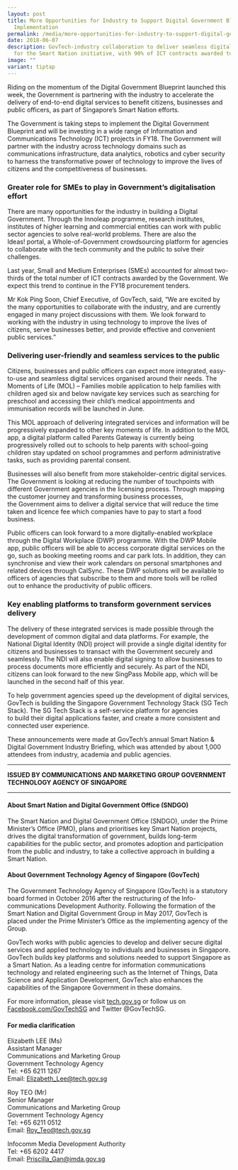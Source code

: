```yaml
---
layout: post
title: More Opportunities for Industry to Support Digital Government Blueprint
  Implementation
permalink: /media/more-opportunities-for-industry-to-support-digital-government-blueprint/
date: 2018-06-07
description: GovTech-industry collaboration to deliver seamless digital services
  for the Smart Nation initiative, with 90% of ICT contracts awarded to SMEs.
image: ""
variant: tiptap
---
```

<p>Riding on the momentum of the Digital Government Blueprint launched this
week, the&nbsp;Government&nbsp;is partnering with the industry to accelerate
the delivery of end-to-end digital services to benefit citizens, businesses
and public&nbsp;officers,&nbsp;as part of Singapore’s Smart Nation efforts.</p>
<p>The&nbsp;Government&nbsp;is taking steps to implement the Digital Government
Blueprint and will be investing in a wide range of Information and Communications
Technology (ICT) projects in FY18.&nbsp;The&nbsp;Government&nbsp;will partner
with the industry across technology domains such as communications infrastructure,
data analytics, robotics and cyber security to harness the transformative
power of technology to improve&nbsp;the lives of citizens and the competitiveness
of businesses.</p>
<h3>Greater&nbsp;role for SMEs to play in&nbsp;Government’s&nbsp;digitalisation effort</h3>
<p>There are many opportunities for the industry in building a Digital Government.
Through the Innoleap programme, research institutes, institutes of higher
learning and commercial entities can work with public sector agencies to
solve real-world problems. There are also the Ideas!&nbsp;portal, a Whole-of-Government
crowdsourcing platform for agencies to collaborate with the tech community
and the public to solve their challenges.</p>
<p>Last year, Small and Medium Enterprises (SMEs) accounted for almost two-thirds
of the total number of ICT contracts awarded by the&nbsp;Government. We
expect this trend to continue in the FY18 procurement tenders.</p>
<p>Mr Kok Ping Soon, Chief&nbsp;Executive,&nbsp;of GovTech, said, “We are
excited by the many opportunities to collaborate with the&nbsp;industry,&nbsp;and
are currently engaged in many project discussions with them. We look forward
to working with the industry in using technology to improve the lives of
citizens, serve businesses better, and provide effective and convenient
public services.”</p>
<h3>Delivering user-friendly and seamless services to the public</h3>
<p>Citizens, businesses and public officers can expect more integrated, easy-to-use
and seamless digital services organised around their needs.&nbsp;The Moments
of Life (MOL) –&nbsp;Families mobile application to help families with
children aged six and below navigate&nbsp;key&nbsp;services such as searching
for preschool and accessing their child’s medical appointments and immunisation
records&nbsp;will be launched&nbsp;in June.</p>
<p>This MOL approach of delivering integrated services and information will
be progressively expanded&nbsp;to other&nbsp;key&nbsp;moments of life.
In addition to the MOL app, a digital platform called Parents Gateway is&nbsp;currently&nbsp;being
progressively rolled out to schools to help parents with school-going children
stay updated on school programmes and perform administrative tasks, such
as providing parental consent.</p>
<p>Businesses will also benefit from more stakeholder-centric digital services.
The&nbsp;Government&nbsp;is looking at reducing the number of touchpoints
with different&nbsp;Government&nbsp;agencies in the licensing process.&nbsp;Through&nbsp;mapping
the customer journey and transforming business processes, the&nbsp;Government&nbsp;aims
to deliver a digital service that will reduce the time taken and&nbsp;licence
fee which companies have to&nbsp;pay to start a food business.</p>
<p>Public officers can look forward to a more digitally-enabled workplace
through the Digital Workplace (DWP) programme. With the DWP Mobile app,
public officers&nbsp;will be able to&nbsp;access corporate digital services
on the go, such as booking meeting rooms and car park lots. In addition,
they can synchronise and view their work calendars on personal smartphones
and related devices through CalSync. These DWP solutions will be available
to officers of agencies that subscribe to them&nbsp;and more tools will
be rolled out&nbsp;to enhance the productivity of public officers.</p>
<h3>Key enabling platforms to transform government services delivery</h3>
<p>The delivery of these integrated services is made possible&nbsp;through
the development of common&nbsp;digital and data platforms. For example,
the National Digital Identity (NDI) project will provide a single digital
identity for citizens and businesses to transact with the&nbsp;Government&nbsp;securely
and seamlessly. The NDI will also enable digital signing to allow&nbsp;businesses&nbsp;to
process documents more efficiently and securely. As part of the NDI, citizens
can look forward to the new SingPass Mobile app, which&nbsp;will be launched&nbsp;in
the second half of this year.</p>
<p>To help government agencies speed up the development of digital services,
GovTech is building the Singapore Government Technology Stack (SG Tech
Stack). The SG Tech Stack is a self-service platform for agencies to&nbsp;build&nbsp;their
digital applications&nbsp;faster,&nbsp;and create a more consistent and
connected user experience.</p>
<p>These announcements were made&nbsp;at GovTech’s annual Smart Nation &amp;
Digital Government Industry Briefing,&nbsp;which&nbsp;was&nbsp;attended&nbsp;by
about 1,000 attendees from industry, academia and public agencies.</p>
<hr>
<p><strong>ISSUED BY COMMUNICATIONS AND MARKETING GROUP GOVERNMENT TECHNOLOGY AGENCY OF SINGAPORE</strong>
</p>
<hr>
<h4>About Smart Nation and Digital Government Office (SNDGO)</h4>
<p>The Smart Nation and Digital Government Office (SNDGO), under the Prime
Minister’s Office (PMO), plans and prioritises&nbsp;key&nbsp;Smart Nation
projects, drives the digital transformation of&nbsp;government, builds
long-term capabilities for the public sector, and promotes adoption and
participation from the public and industry, to take a collective approach
in&nbsp;building&nbsp;a Smart Nation.</p>
<h4>About Government Technology Agency of Singapore (GovTech)</h4>
<p>The Government Technology Agency of Singapore (GovTech) is a statutory
board formed in October 2016 after the restructuring of the Info-communications
Development Authority. Following the formation of the Smart Nation and
Digital Government Group in May 2017, GovTech&nbsp;is placed&nbsp;under
the Prime Minister’s Office as the implementing agency of the Group.</p>
<p>GovTech works with public agencies to develop and deliver secure digital
services and applied technology to individuals and businesses in Singapore.
GovTech builds key platforms and solutions&nbsp;needed&nbsp;to support
Singapore as a Smart Nation. As a leading centre for information communications
technology and related engineering&nbsp;such&nbsp;as the Internet of Things,
Data Science and Application Development, GovTech also enhances the capabilities
of the Singapore Government in these domains.</p>
<p>For more information, please visit <a href="http://tech.gov.sg" rel="noopener noreferrer nofollow" target="_blank">tech.gov.sg</a> or follow us on <a href="http://Facebook.com/GovTechSG" rel="noopener noreferrer nofollow" target="_blank">Facebook.com/GovTechSG</a> and
Twitter @GovTechSG.</p>
<h4>For media clarification</h4>
<p>Elizabeth LEE (Ms)
<br>Assistant Manager
<br>Communications and Marketing Group
<br>Government Technology Agency
<br>Tel: +65 6211 1267
<br>Email: <a href="mailto:Elizabeth_Lee@tech.gov.sg" rel="noopener noreferrer nofollow" target="_blank">Elizabeth_Lee@tech.gov.sg</a>
</p>
<p>Roy TEO (Mr)
<br>Senior Manager
<br>Communications and Marketing Group
<br>Government Technology Agency
<br>Tel: +65 6211 0512
<br>Email: <a href="mailto:Roy_Teo@tech.gov.sg" rel="noopener noreferrer nofollow" target="_blank">Roy_Teo@tech.gov.sg</a>
</p>
<p>Infocomm Media Development Authority
<br>Tel: +65 6202 4417
<br>Email: <a href="mailto:Priscilla_Gan@imda.gov.sg" rel="noopener noreferrer nofollow" target="_blank">Priscilla_Gan@imda.gov.sg</a>
</p>
<p></p>